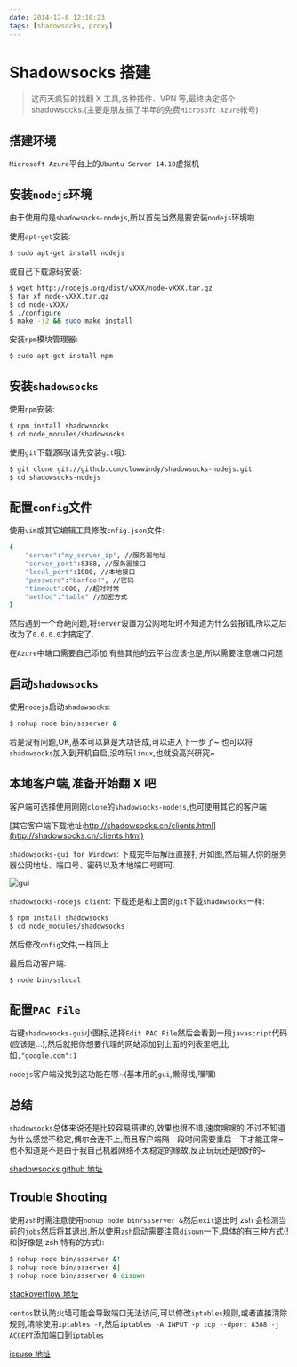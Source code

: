 ```yaml
---
date: 2014-12-6 12:10:23
tags: [shadowsocks, proxy]
---
```


# Shadowsocks 搭建

> 这两天疯狂的找翻 X 工具,各种插件、VPN 等,最终决定搭个 shadowsocks.(主要是朋友搞了半年的免费`Microsoft Azure`帐号)

## 搭建环境

`Microsoft Azure`平台上的`Ubuntu Server 14.10`虚拟机

## 安装`nodejs`环境

由于使用的是`shadowsocks-nodejs`,所以首先当然是要安装`nodejs`环境啦.

使用`apt-get`安装:

```bash
$ sudo apt-get install nodejs
```

或自己下载源码安装:

```bash
$ wget http://nodejs.org/dist/vXXX/node-vXXX.tar.gz
$ tar xf node-vXXX.tar.gz
$ cd node-vXXX/
$ ./configure
$ make -j2 && sudo make install
```

安装`npm`模块管理器:

```bash
$ sudo apt-get install npm
```

## 安装`shadowsocks`

使用`npm`安装:

```bash
$ npm install shadowsocks
$ cd node_modules/shadowsocks
```

使用`git`下载源码(请先安装`git`哦):

```bash
$ git clone git://github.com/clowwindy/shadowsocks-nodejs.git
$ cd shadowsocks-nodejs
```

## 配置`config`文件

使用`vim`或其它编辑工具修改`cnfig.json`文件:

```bash
{
    "server":"my_server_ip", //服务器地址
    "server_port":8388, //服务器接口
    "local_port":1080, //本地接口
    "password":"barfoo!", //密码
    "timeout":600, //超时时常
    "method":"table" //加密方式
}
```

然后遇到一个奇葩问题,将`server`设置为公网地址时不知道为什么会报错,所以之后改为了`0.0.0.0`才搞定了.

在`Azure`中端口需要自己添加,有些其他的云平台应该也是,所以需要注意端口问题

## 启动`shadowsocks`

使用`nodejs`启动`shadowsocks`:

```bash
$ nohup node bin/ssserver &
```

若是没有问题,OK,基本可以算是大功告成,可以进入下一步了~ 也可以将`shadowsocks`加入到开机自启,没咋玩`linux`,也就没高兴研究~

## 本地客户端,准备开始翻 X 吧

客户端可选择使用刚刚`clone`的`shadowsocks-nodejs`,也可使用其它的客户端

[其它客户端下载地址:http://shadowsocks.cn/clients.html](http://shadowsocks.cn/clients.html)

`shadowsocks-gui for Windows`: 下载完毕后解压直接打开如图,然后输入你的服务器公网地址、端口号、密码以及本地端口号即可.

![gui](http://zxspace.qiniudn.com/blog/2014-12-6-img-0.png)

`shadowsocks-nodejs client`: 下载还是和上面的`git`下载`shadowsocks`一样:

```bash
$ npm install shadowsocks
$ cd node_modules/shadowsocks
```

然后修改`cnfig`文件,一样同上

最后启动客户端:

```bash
$ node bin/sslocal
```

## 配置`PAC File`

右键`shadowsocks-gui`小图标,选择`Edit PAC File`然后会看到一段`javascript`代码(应该是...),然后就把你想要代理的网站添加到上面的列表里吧,比如`,"google.com":1`

`nodejs`客户端没找到这功能在哪~(基本用的`gui`,懒得找,嘿嘿)

## 总结

`shadowsocks`总体来说还是比较容易搭建的,效果也很不错,速度嗖嗖的,不过不知道为什么感觉不稳定,偶尔会连不上,而且客户端隔一段时间需要重启一下才能正常~也不知道是不是由于我自己机器网络不太稳定的缘故,反正玩玩还是很好的~

[shadowsocks github 地址](https://github.com/clowwindy/shadowsocks)

## Trouble Shooting

使用`zsh`时需注意使用`nohup node bin/ssserver &`然后`exit`退出时 zsh 会检测当前的`jobs`然后将其退出,所以使用`zsh`启动需要注意`disown`一下,具体的有三种方式(!和\|好像是 zsh 特有的方式):

```bash
$ nohup node bin/ssserver &!
$ nohup node bin/ssserver &|
$ nohup node bin/ssserver & disown
```

[stackoverflow 地址](http://stackoverflow.com/questions/19302913/exit-zsh-but-leave-running-jobs-open)

`centos`默认防火墙可能会导致端口无法访问,可以修改`iptables`规则,或者直接清除规则,清除使用`iptables -F`,然后`iptables -A INPUT -p tcp --dport 8388 -j ACCEPT`添加端口到`iptables`

[issuse 地址](https://github.com/shadowsocks/shadowsocks/issues/133)
